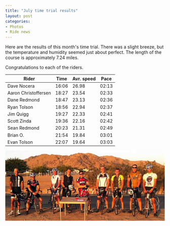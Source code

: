 ```yaml
---
title: "July time trial results"
layout: post
categories:
- Photos
- Ride news
---
```


Here are the results of this month's time trial. There was a slight breeze, but the temperature and humidity seemed just about perfect. The length of the course is approximately 7.24 miles.

Congratulations to each of the riders.

| Rider | Time | Avr. speed | Pace |
|---|---|---|---|
| Dave Nocera | 16:06 | 26.98 | 02:13 |
| Aaron Christoffersen | 18:27 | 23.54 | 02:33 |
| Dane Redmond | 18:47 | 23.13 | 02:36 |
| Ryan Tolson | 18:56 | 22.94 | 02:37 |
| Jim Quigg | 19:27 | 22.33 | 02:41 |
| Scott Zinda | 19:36 | 22.16 | 02:42 |
| Sean Redmond | 20:23 | 21.31 | 02:49 |
| Brian O. | 21:54 | 19.84 | 03:01 |
| Evan Tolson | 22:07 | 19.64 | 03:03 |

![Victor Valley Velo time trial group](/assets/img/2011/07/26-time-trial.jpg)

